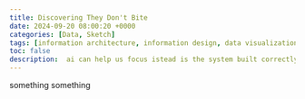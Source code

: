 ```yaml
---
title: Discovering They Don't Bite
date: 2024-09-20 08:00:20 +0000
categories: [Data, Sketch]
tags: [information architecture, information design, data visualization, data literacy]     # TAG names should always be lowercase
toc: false
description:  ai can help us focus istead is the system built correctly in the first place? asking beter questions
---
```

something something

